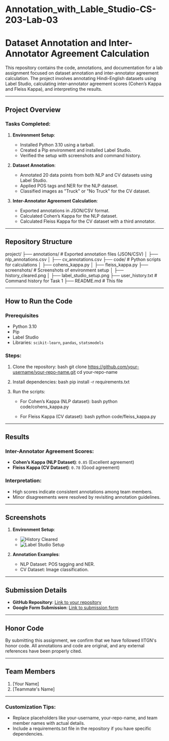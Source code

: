 # Annotation_with_Lable_Studio-CS-203-Lab-03

# Dataset Annotation and Inter-Annotator Agreement Calculation

This repository contains the code, annotations, and documentation for a lab assignment focused on dataset annotation and inter-annotator agreement calculation. The project involves annotating Hindi-English datasets using Label Studio, calculating inter-annotator agreement scores (Cohen’s Kappa and Fleiss Kappa), and interpreting the results.

---

## Project Overview

### Tasks Completed:
1. **Environment Setup**:
   - Installed Python 3.10 using a tarball.
   - Created a Pip environment and installed Label Studio.
   - Verified the setup with screenshots and command history.

2. **Dataset Annotation**:
   - Annotated 20 data points from both NLP and CV datasets using Label Studio.
   - Applied POS tags and NER for the NLP dataset.
   - Classified images as "Truck" or "No Truck" for the CV dataset.

3. **Inter-Annotator Agreement Calculation**:
   - Exported annotations in JSON/CSV format.
   - Calculated Cohen’s Kappa for the NLP dataset.
   - Calculated Fleiss Kappa for the CV dataset with a third annotator.

---

## Repository Structure


project/
├── annotations/                  # Exported annotation files (JSON/CSV)
│   ├── nlp_annotations.csv
│   ├── cv_annotations.csv
├── code/                         # Python scripts for calculations
│   ├── cohens_kappa.py
│   ├── fleiss_kappa.py
├── screenshots/                  # Screenshots of environment setup
│   ├── history_cleared.png
│   ├── label_studio_setup.png
├── user_history.txt              # Command history for Task 1
├── README.md                     # This file


---

## How to Run the Code

### Prerequisites
- Python 3.10
- Pip
- Label Studio
- Libraries: `scikit-learn`, `pandas`, `statsmodels`

### Steps:
1. Clone the repository:
   bash
   git clone https://github.com/your-username/your-repo-name.git
   cd your-repo-name
   

2. Install dependencies:
   bash
   pip install -r requirements.txt
   

3. Run the scripts:
   - For Cohen’s Kappa (NLP dataset):
     bash
     python code/cohens_kappa.py
     
   - For Fleiss Kappa (CV dataset):
     bash
     python code/fleiss_kappa.py
     

---

## Results

### Inter-Annotator Agreement Scores:
- **Cohen’s Kappa (NLP Dataset)**: `0.85` (Excellent agreement)
- **Fleiss Kappa (CV Dataset)**: `0.78` (Good agreement)

### Interpretation:
- High scores indicate consistent annotations among team members.
- Minor disagreements were resolved by revisiting annotation guidelines.

---

## Screenshots

1. **Environment Setup**:
   - ![History Cleared](screenshots/history_cleared.png)
   - ![Label Studio Setup](screenshots/label_studio_setup.png)

2. **Annotation Examples**:
   - NLP Dataset: POS tagging and NER.
   - CV Dataset: Image classification.

---

## Submission Details

- **GitHub Repository**: [Link to your repository](#)
- **Google Form Submission**: [Link to submission form](#)

---

## Honor Code

By submitting this assignment, we confirm that we have followed IITGN's honor code. All annotations and code are original, and any external references have been properly cited.

---

## Team Members
1. [Your Name]
2. [Teammate's Name]


---

### Customization Tips:
- Replace placeholders like your-username, your-repo-name, and team member names with actual details.
- Include a requirements.txt file in the repository if you have specific dependencies.
